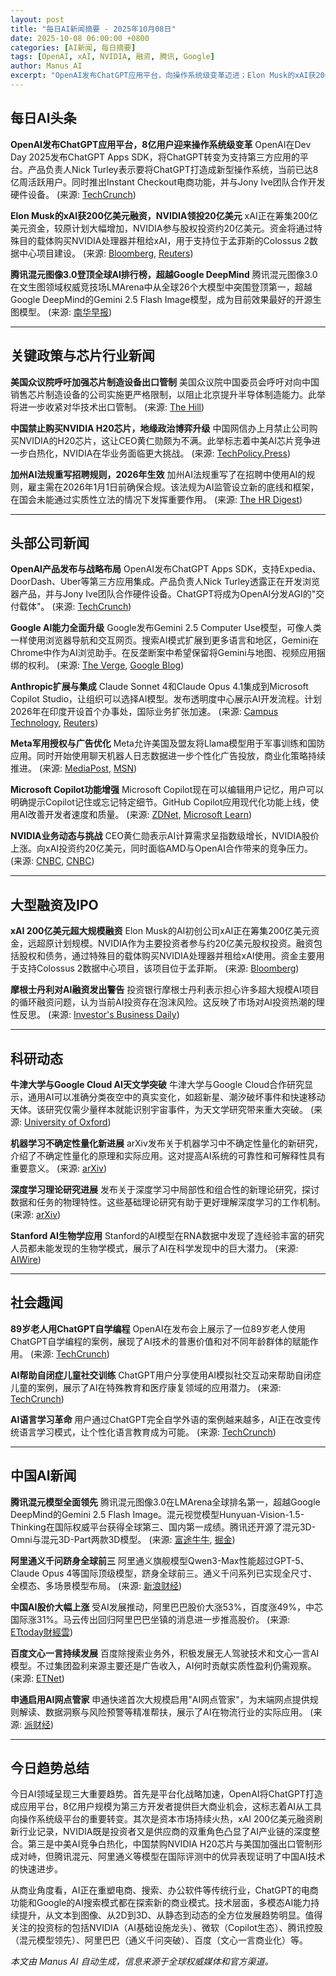 ```yaml
---
layout: post
title: "每日AI新闻摘要 - 2025年10月08日"
date: 2025-10-08 06:00:00 +0800
categories: [AI新闻, 每日摘要]
tags: [OpenAI, xAI, NVIDIA, 融资, 腾讯, Google]
author: Manus AI
excerpt: "OpenAI发布ChatGPT应用平台，向操作系统级变革迈进；Elon Musk的xAI获200亿美元巨额融资，NVIDIA领投；腾讯混元图像3.0登顶全球AI排行榜。"
---
```


## 每日AI头条

**OpenAI发布ChatGPT应用平台，8亿用户迎来操作系统级变革**
OpenAI在Dev Day 2025发布ChatGPT Apps SDK，将ChatGPT转变为支持第三方应用的平台。产品负责人Nick Turley表示要将ChatGPT打造成新型操作系统，当前已达8亿周活跃用户。同时推出Instant Checkout电商功能，并与Jony Ive团队合作开发硬件设备。 (来源: [TechCrunch](https://techcrunch.com/2025/10/08/openais-nick-turley-on-transforming-chatgpt-into-an-operating-system/))

**Elon Musk的xAI获200亿美元融资，NVIDIA领投20亿美元**
xAI正在筹集200亿美元资金，较原计划大幅增加，NVIDIA参与股权投资约20亿美元。资金将通过特殊目的载体购买NVIDIA处理器并租给xAI，用于支持位于孟菲斯的Colossus 2数据中心项目建设。 (来源: [Bloomberg](https://www.bloomberg.com/news/articles/2025-10-07/musk-s-xai-nears-20-billion-capital-raise-tied-to-nvidia-chips), [Reuters](https://www.reuters.com/business/musks-xai-nears-20-billion-capital-raise-tied-to-nvidia-chips-bloomberg-news-2025-10-07/))

**腾讯混元图像3.0登顶全球AI排行榜，超越Google DeepMind**
腾讯混元图像3.0在文生图领域权威竞技场LMArena中从全球26个大模型中突围登顶第一，超越Google DeepMind的Gemini 2.5 Flash Image模型，成为目前效果最好的开源生图模型。 (来源: [南华早报](https://news.futunn.com/post/62992081/market-chatter-tencent-s-hunyuan-image-3-0-tops-global))

---

## 关键政策与芯片行业新闻

**美国众议院呼吁加强芯片制造设备出口管制**
美国众议院中国委员会呼吁对向中国销售芯片制造设备的公司实施更严格限制，以阻止北京提升半导体制造能力。此举将进一步收紧对华技术出口管制。 (来源: [The Hill](https://thehill.com/policy/technology/5545901-semiconductor-equipment-export-control/))

**中国禁止购买NVIDIA H20芯片，地缘政治博弈升级**
中国网信办上月禁止公司购买NVIDIA的H20芯片，这让CEO黄仁勋颇为不满。此举标志着中美AI芯片竞争进一步白热化，NVIDIA在华业务面临更大挑战。 (来源: [TechPolicy.Press](https://www.techpolicy.press/the-rise-and-fall-of-nvidias-geopolitical-strategy))

**加州AI法规重写招聘规则，2026年生效**
加州AI法规重写了在招聘中使用AI的规则，雇主需在2026年1月1日前确保合规。该法规为AI监管设立新的底线和框架，在国会未能通过实质性立法的情况下发挥重要作用。 (来源: [The HR Digest](https://www.thehrdigest.com/california-ai-regulations-rewrite-the-rules-on-using-ai-in-hiring/))

---

## 头部公司新闻

**OpenAI产品发布与战略布局**
OpenAI发布ChatGPT Apps SDK，支持Expedia、DoorDash、Uber等第三方应用集成。产品负责人Nick Turley透露正在开发浏览器产品，并与Jony Ive团队合作硬件设备。ChatGPT将成为OpenAI分发AGI的"交付载体"。 (来源: [TechCrunch](https://techcrunch.com/2025/10/08/openais-nick-turley-on-transforming-chatgpt-into-an-operating-system/))

**Google AI能力全面升级**
Google发布Gemini 2.5 Computer Use模型，可像人类一样使用浏览器导航和交互网页。搜索AI模式扩展到更多语言和地区，Gemini在Chrome中作为AI浏览助手。在反垄断案中希望保留将Gemini与地图、视频应用捆绑的权利。 (来源: [The Verge](https://www.theverge.com/news/795463/google-computer-use-gemini-ai-model-agents), [Google Blog](https://blog.google/products/search/ai-mode-expands-languages-locations/))

**Anthropic扩展与集成**
Claude Sonnet 4和Claude Opus 4.1集成到Microsoft Copilot Studio，让组织可以选择AI模型。发布透明度中心展示AI开发流程。计划2026年在印度开设首个办事处，国际业务扩张加速。 (来源: [Campus Technology](https://campustechnology.com/Articles/2025/10/08/Integration-Brings-Anthropic-Claude-AI-Models-to-Microsoft-Copilot.aspx?admgarea=news), [Reuters](https://www.reuters.com/business/retail-consumer/anthropic-open-india-office-2026-2025-10-08/))

**Meta军用授权与广告优化**
Meta允许美国及盟友将Llama模型用于军事训练和国防应用。同时开始使用聊天机器人日志数据进一步个性化广告投放，商业化策略持续推进。 (来源: [MediaPost](https://www.mediapost.com/publications/article/409377/meta-makes-its-ai-models-available-to-us-military.html), [MSN](https://www.msn.com/en-us/news/technology/byte-sized-ai-meta-uses-consumers-chatbot-logs-to-further-personalize-ads-alibaba-and-nvidia-team-on-physical-ai/ar-AA1NXHFP))

**Microsoft Copilot功能增强**
Microsoft Copilot现在可以编辑用户记忆，用户可以明确提示Copilot记住或忘记特定细节。GitHub Copilot应用现代化功能上线，使用AI改善开发者速度和质量。 (来源: [ZDNet](https://www.zdnet.com/article/you-can-now-edit-microsoft-copilots-memories-about-you-heres-how/), [Microsoft Learn](https://learn.microsoft.com/en-us/dotnet/core/porting/github-copilot-app-modernization/overview))

**NVIDIA业务动态与挑战**
CEO黄仁勋表示AI计算需求呈指数级增长，NVIDIA股价上涨。向xAI投资约20亿美元，同时面临AMD与OpenAI合作带来的竞争压力。 (来源: [CNBC](https://www.cnbc.com/2025/10/08/jensen-huang-nvidia-computing-demand.html), [CNBC](https://www.cnbc.com/2025/10/08/amd-deal-with-openai-gives-nvidia-a-needed-challenger-in-ai-chips.html))

---

## 大型融资及IPO

**xAI 200亿美元超大规模融资**
Elon Musk的AI初创公司xAI正在筹集200亿美元资金，远超原计划规模。NVIDIA作为主要投资者参与约20亿美元股权投资。融资包括股权和债务，通过特殊目的载体购买NVIDIA处理器并租给xAI使用。资金主要用于支持Colossus 2数据中心项目，该项目位于孟菲斯。 (来源: [Bloomberg](https://www.bloomberg.com/news/articles/2025-10-07/musk-s-xai-nears-20-billion-capital-raise-tied-to-nvidia-chips))

**摩根士丹利对AI融资发出警告**
投资银行摩根士丹利表示担心许多超大规模AI项目的循环融资问题，认为当前AI投资存在泡沫风险。这反映了市场对AI投资热潮的理性反思。 (来源: [Investor's Business Daily](https://www.investors.com/news/technology/ai-stocks-morgan-stanley-concerns-about-ai-financing-deals/))

---

## 科研动态

**牛津大学与Google Cloud AI天文学突破**
牛津大学与Google Cloud合作研究显示，通用AI可以准确分类夜空中的真实变化，如超新星、潮汐破坏事件和快速移动天体。该研究仅需少量样本就能识别宇宙事件，为天文学研究带来重大突破。 (来源: [University of Oxford](https://www.ox.ac.uk/news/2025-10-08-ai-breakthrough-helps-astronomers-spot-cosmic-events-just-handful-examples))

**机器学习不确定性量化新进展**
arXiv发布关于机器学习中不确定性量化的新研究，介绍了不确定性量化的原理和实际应用。这对提高AI系统的可靠性和可解释性具有重要意义。 (来源: [arXiv](https://arxiv.org/abs/2510.06007))

**深度学习理论研究进展**
发布关于深度学习中局部性和组合性的新理论研究，探讨数据和任务的物理特性。这些基础理论研究有助于更好理解深度学习的工作机制。 (来源: [arXiv](https://arxiv.org/abs/2510.06106))

**Stanford AI生物学应用**
Stanford的AI模型在RNA数据中发现了连经验丰富的研究人员都未能发现的生物学模式，展示了AI在科学发现中的巨大潜力。 (来源: [AIWire](https://www.aiwire.net/2025/10/08/is-ai-finally-ready-to-make-a-discovery-worthy-of-the-nobel-prize/))

---

## 社会趣闻

**89岁老人用ChatGPT自学编程**
OpenAI在发布会上展示了一位89岁老人使用ChatGPT自学编程的案例，展现了AI技术的普惠价值和对不同年龄群体的赋能作用。 (来源: [TechCrunch](https://techcrunch.com/2025/10/08/openais-nick-turley-on-transforming-chatgpt-into-an-operating-system/))

**AI帮助自闭症儿童社交训练**
ChatGPT用户分享使用AI模拟社交互动来帮助自闭症儿童的案例，展示了AI在特殊教育和医疗康复领域的应用潜力。 (来源: [TechCrunch](https://techcrunch.com/2025/10/08/openais-nick-turley-on-transforming-chatgpt-into-an-operating-system/))

**AI语言学习革命**
用户通过ChatGPT完全自学外语的案例越来越多，AI正在改变传统语言学习模式，让个性化语言教育成为可能。 (来源: [TechCrunch](https://techcrunch.com/2025/10/08/openais-nick-turley-on-transforming-chatgpt-into-an-operating-system/))

---

## 中国AI新闻

**腾讯混元模型全面领先**
腾讯混元图像3.0在LMArena全球排名第一，超越Google DeepMind的Gemini 2.5 Flash Image。混元视觉模型Hunyuan-Vision-1.5-Thinking在国际权威平台获得全球第三、国内第一成绩。腾讯还开源了混元3D-Omni与混元3D-Part两款3D模型。 (来源: [富途牛牛](https://news.futunn.com/post/62992081/market-chatter-tencent-s-hunyuan-image-3-0-tops-global), [掘金](https://juejin.cn/post/7558616190941233188))

**阿里通义千问跻身全球前三**
阿里通义旗舰模型Qwen3-Max性能超过GPT-5、Claude Opus 4等国际顶级模型，跻身全球前三。通义千问系列已实现全尺寸、全模态、多场景模型布局。 (来源: [新浪财经](https://cj.sina.cn/articles/view/5952915705/162d248f906701ym92?froms=ggmp&vt=4))

**中国AI股价大幅上涨**
受AI发展推动，阿里巴巴股价大涨53%，百度涨49%，中芯国际涨31%。马云传出回归阿里巴巴坐镇的消息进一步推高股价。 (来源: [ETtoday財經雲](https://finance.ettoday.net/news/3047000))

**百度文心一言持续发展**
百度除搜索业务外，积极发展无人驾驶技术和文心一言AI模型。不过集团盈利来源主要还是广告收入，AI何时贡献实质性盈利仍需观察。 (来源: [ETNet](http://www.etnet.com.hk/www/tc/news/home_categorized_news_detail.php?newsid=ETN35100846))

**申通启用AI网点管家**
申通快递首次大规模启用"AI网点管家"，为末端网点提供规则解读、数据洞察与风险预警等精准帮扶，展示了AI在物流行业的实际应用。 (来源: [派财经](https://www.pai.com.cn/news?_rsc=16xa5))

---

## 今日趋势总结

今日AI领域呈现三大重要趋势。首先是平台化战略加速，OpenAI将ChatGPT打造成应用平台，8亿用户规模为第三方开发者提供巨大商业机会，这标志着AI从工具向操作系统级平台的重要转变。其次是资本市场持续火热，xAI 200亿美元融资刷新行业记录，NVIDIA既是投资者又是供应商的双重角色凸显了AI产业链的深度整合。第三是中美AI竞争白热化，中国禁购NVIDIA H20芯片与美国加强出口管制形成对峙，但腾讯混元、阿里通义等模型在国际评测中的优异表现证明了中国AI技术的快速进步。

从商业角度看，AI正在重塑电商、搜索、办公软件等传统行业，ChatGPT的电商功能和Google的AI搜索模式都在探索新的商业模式。技术层面，多模态AI能力持续提升，从文本到图像、从2D到3D、从静态到动态的全方位发展趋势明显。值得关注的投资标的包括NVIDIA（AI基础设施龙头）、微软（Copilot生态）、腾讯控股（混元模型领先）、阿里巴巴（通义千问突破）、百度（文心一言商业化）等。

*本文由 Manus AI 自动生成，信息来源于全球权威媒体和官方渠道。*
